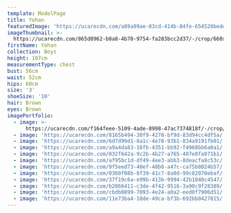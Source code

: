 ```yaml
---
template: ModelPage
title: Yohan
featuredImage: 'https://ucarecdn.com/a89a99ae-03cd-414b-84fe-654520beddef/'
imageThumbnail: >-
  https://ucarecdn.com/865d0962-b0a8-4b70-9754-fa283bcc2d37/-/crop/660x903/450,16/-/preview/
firstName: Yohan
collection: Boys
height: 107cm
measurementType: chest
bust: 56cm
waist: 52cm
hips: 60cm
size: '3'
shoeSize: '10'
hair: Brown
eyes: Brown
imagePortfolio:
  - image: >-
      https://ucarecdn.com/f164feee-5109-4ade-8998-47ac7374818f/-/crop/1222x1797/134,3/-/preview/
  - image: 'https://ucarecdn.com/8165b494-30f9-4278-bf9d-83d94cc4df5a/'
  - image: 'https://ucarecdn.com/6d7d99d1-8a1c-4e78-93b1-834a9191fb01/'
  - image: 'https://ucarecdn.com/a9a4da83-16fb-4351-bb92-f4960bb6a0a1/'
  - image: 'https://ucarecdn.com/032f642a-9c2b-4b27-a765-407e8fa071b1/'
  - image: 'https://ucarecdn.com/af95bc1d-df49-4ee3-abb3-8deacfa8c53c/'
  - image: 'https://ucarecdn.com/9f5eed73-40ef-48b6-a47c-ca75b8024b57/'
  - image: 'https://ucarecdn.com/0360f08b-8f39-41c7-8a0d-99c82070ebaf/'
  - image: 'https://ucarecdn.com/37f19c6a-e99b-413b-9994-42b1040c4547/'
  - image: 'https://ucarecdn.com/b2866411-c3de-4f42-9516-3a90c9f28389/'
  - image: 'https://ucarecdn.com/cbdb0899-7093-4e24-a0a2-eed0f7906d51/'
  - image: 'https://ucarecdn.com/11e73ba4-18de-49ca-bf3b-692bb8427815/'
---
```


